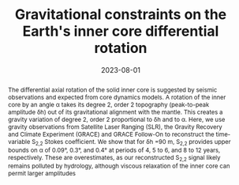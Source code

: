 ---
title: "Gravitational constraints on the Earth's inner core differential rotation"
date: 2023-08-01
authors: "**Lecomte, H.**, Rosat, S., Mandea, M. and Dumberry, M."
publication_types: "2"
abstract: "The differential axial rotation of the solid inner core is suggested by seismic observations and expected from core dynamics models. A rotation of the inner core by an angle α takes its degree 2, order 2 topography (peak-to-peak amplitude δh) out of its gravitational alignment with the mantle. This creates a gravity variation of degree 2, order 2 proportional to δh and to α. Here, we use gravity observations from Satellite Laser Ranging (SLR), the Gravity Recovery and Climate Experiment (GRACE) and GRACE Follow-On to reconstruct the time-variable S<sub>2,2</sub> Stokes coefficient. We show that for δh =90 m, S<sub>2,2</sub> provides upper bounds on α of 0.09°, 0.3°, and 0.4° at periods of 4, 5 to 6, and 8 to 12 years, respectively. These are overestimates, as our reconstructed S<sub>2,2</sub> signal likely remains polluted by hydrology, although viscous relaxation of the inner core can permit larger amplitudes"
publication: "Geophysical Research Letters"
info: ", Preprint (submitted)"
doi: " "
note: ""
folder_name: "Lecomte_2023b"
---